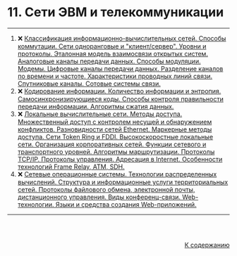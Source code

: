 #

<div id="readme-top">
  <h1>11. Сети ЭВМ и телекоммуникации</h1>
</div>

<hr/>
<ol>
  <li>❌ <a href="#1"> Классификация информационно-вычислительных сетей. Способы коммутации. Сети одноранговые и "клиент/сервер". Уровни и протоколы. Эталонная модель взаимосвязи открытых систем. Аналоговые каналы передачи данных. Способы модуляции. Модемы. Цифровые каналы передачи данных. Разделение каналов по времени и частоте. Характеристики проводных линий связи. Спутниковые каналы. Сотовые системы связи. </a></li>
  <li>❌ <a href="#2"> Кодирование информации. Количество информации и энтропия. Самосинхронизирующиеся коды. Способы контроля правильности передачи информации. Алгоритмы сжатия данных. </a></li>
  <li>❌ <a href="#3"> Локальные вычислительные сети. Методы доступа. Множественный доступ с
контролем несущей и обнаружением конфликтов. Разновидности сетей Ethernet.
Маркерные методы доступа. Сети Token Ring и FDDI. Высокоскоростные локальные сети.
Организация корпоративных сетей. Функции сетевого и транспортного уровней.
Алгоритмы маршрутизации. Протоколы ТСP/IP. Протоколы управления. Адресация в
Internet. Особенности технологий Frame Relay, ATM, SDH. </a></li>
  <li>❌ <a href="#4"> Сетевые операционные системы. Технологии распределенных вычислений. Структура и информационные услуги территориальных сетей. Протоколы файлового обмена, электронной почты, дистанционного управления. Виды конференц-связи. Web- технологии. Языки и средства создания Web-приложений. </a></li>
</ol>
<hr/>
<br />

##

<p align="right"><a href="#readme-top">К содержанию</a></p>
